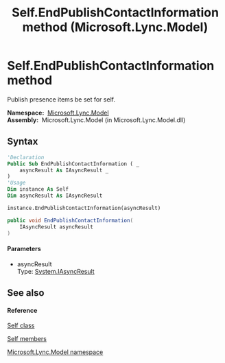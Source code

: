 ﻿---
title: Self.EndPublishContactInformation method  (Microsoft.Lync.Model)
TOCTitle: 'EndPublishContactInformation method '
ms:assetid: M:Microsoft.Lync.Model.Self.EndPublishContactInformation(System.IAsyncResult)_DI_3_UC_OCS14MrefLyncWPF
ms:mtpsurl: https://msdn.microsoft.com/en-us/library/microsoft.lync.model.self.endpublishcontactinformation(v=office.15)
ms:contentKeyID: 48589315
ms.date: 07/28/2014
mtps_version: v=office.15
f1_keywords:
- Microsoft.Lync.Model.Self.EndPublishContactInformation
dev_langs:
- CSharp
- JScript
- VB
- other
---

# Self.EndPublishContactInformation method

Publish presence items be set for self.

**Namespace:**  [Microsoft.Lync.Model](microsoft-lync-model-namespace_2.md)  
**Assembly:**  Microsoft.Lync.Model (in Microsoft.Lync.Model.dll)

## Syntax

``` vb
'Declaration
Public Sub EndPublishContactInformation ( _
    asyncResult As IAsyncResult _
)
'Usage
Dim instance As Self
Dim asyncResult As IAsyncResult

instance.EndPublishContactInformation(asyncResult)
```

``` csharp
public void EndPublishContactInformation(
    IAsyncResult asyncResult
)
```

#### Parameters

  - asyncResult  
    Type: [System.IAsyncResult](http://msdn2.microsoft.com/en-us/library/ft8a6455)  

## See also

#### Reference

[Self class](self-class-microsoft-lync-model_2.md)

[Self members](self-members-microsoft-lync-model_2.md)

[Microsoft.Lync.Model namespace](microsoft-lync-model-namespace_2.md)


